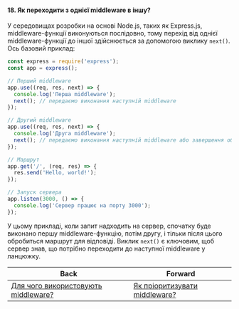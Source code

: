 #### 18. Як переходити з однієї middleware в іншу?

У середовищах розробки на основі Node.js, таких як Express.js, middleware-функції виконуються послідовно, тому перехід від однієї middleware-функції до іншої здійснюється за допомогою виклику `next()`. Ось базовий приклад:

```javascript
const express = require('express');
const app = express();

// Перший middleware
app.use((req, res, next) => {
  console.log('Перша middleware');
  next(); // передаємо виконання наступній middleware
});

// Другий middleware
app.use((req, res, next) => {
  console.log('Друга middleware');
  next(); // передаємо виконання наступній middleware або завершення обробки
});

// Маршрут
app.get('/', (req, res) => {
  res.send('Hello, world!');
});

// Запуск сервера
app.listen(3000, () => {
  console.log('Сервер працює на порту 3000');
});
```

У цьому прикладі, коли запит надходить на сервер, спочатку буде виконано першу middleware-функцію, потім другу, і тільки після цього обробиться маршрут для відповіді. Виклик `next()` є ключовим, щоб сервер знав, що потрібно переходити до наступної middleware у ланцюжку.

| Back | Forward |
|---|---|
| [Для чого використовують middleware?](/ua/junior/expressjs/what-is-the-purpose-of-middleware.md)  | [Як пріоритизувати middleware?](/ua/junior/expressjs/how-to-prioritize-middleware.md) |
